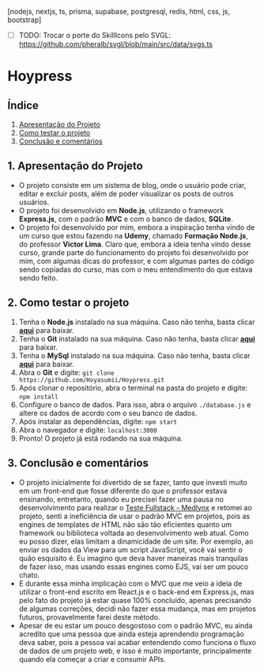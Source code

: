 [nodejs, nextjs, ts, prisma, supabase, postgresql, redis, html, css, js, bootstrap]
- [ ] TODO: Trocar o porte do SkillIcons pelo SVGL: https://github.com/pheralb/svgl/blob/main/src/data/svgs.ts

# Hoypress

## Índice
1. [Apresentação do Projeto](#1-apresentação-do-projeto)
2. [Como testar o projeto](#2-como-testar-o-projeto)
3. [Conclusão e comentários](#3-conclusão-e-comentários)

## 1. Apresentação do Projeto
- O projeto consiste em um sistema de blog, onde o usuário pode criar, editar e excluir posts, além de poder visualizar os posts de outros usuários.
- O projeto foi desenvolvido em **Node.js**, utilizando o framework **Express.js**, com o padrão **MVC** e com o banco de dados, **SQLite**.
- O projeto foi desenvolvido por mim, embora a inspiração tenha vindo de um curso que estou fazendo na **Udemy**, chamado **Formação Node.js**, do professor **Victor Lima**. Claro que, embora a ideia tenha vindo desse curso, grande parte do funcionamento do projeto foi desenvolvido por mim, com algumas dicas do professor, e com algumas partes do código sendo copiadas do curso, mas com o meu entendimento do que estava sendo feito.

## 2. Como testar o projeto
1. Tenha o **Node.js** instalado na sua máquina. Caso não tenha, basta clicar [**aqui**](https://nodejs.org/en/) para baixar.
2. Tenha o **Git** instalado na sua máquina. Caso não tenha, basta clicar [**aqui**](https://git-scm.com/downloads) para baixar.
3. Tenha o **MySql** instalado na sua máquina. Caso não tenha, basta clicar [**aqui**](https://dev.mysql.com/downloads/) para baixar.
4. Abra o **Git** e digite: `git clone https://github.com/Hoyasumii/Hoypress.git`
5. Após clonar o repositório, abra o terminal na pasta do projeto e digite: `npm install`
6. Configure o banco de dados. Para isso, abra o arquivo `./database.js` e altere os dados de acordo com o seu banco de dados.
7. Após instalar as dependências, digite: `npm start`
8. Abra o navegador e digite: `localhost:3000`
9. Pronto! O projeto já está rodando na sua máquina.

## 3. Conclusão e comentários
- O projeto inicialmente foi divertido de se fazer, tanto que investi muito em um front-end que fosse diferente do que o professor estava ensinando, entretanto, quando eu precisei fazer uma pausa no desenvolvimento para realizar o [Teste Fullstack - Medlynx](https://github.com/Hoyasumii/teste-fullstack-medlynx) e retomei ao projeto, senti a ineficiência de usar o padrão MVC em projetos, pois as engines de templates de HTML não são tão eficientes quanto um framework ou biblioteca voltada ao desenvolvimento web atual. Como eu posso dizer, elas limitam a dinamicidade de um site. Por exemplo, ao enviar os dados da View para um script JavaScript, você vai sentir o quão esquisito é. Eu imagino que deva haver maneiras mais tranquilas de fazer isso, mas usando essas engines como EJS, vai ser um pouco chato.
- E durante essa minha implicação com o MVC que me veio a ideia de utilizar o front-end escrito em React.js e o back-end em Express.js, mas pelo fato do projeto já estar quase 100% concluído, apenas precisando de algumas correções, decidi não fazer essa mudança, mas em projetos futuros, provavelmente farei deste método.
- Apesar de eu estar um pouco desgostoso com o padrão MVC, eu ainda acredito que uma pessoa que ainda esteja aprendendo programação deva saber, pois a pessoa vai acabar entendendo como funciona o fluxo de dados de um projeto web, e isso é muito importante, principalmente quando ela começar a criar e consumir APIs.

